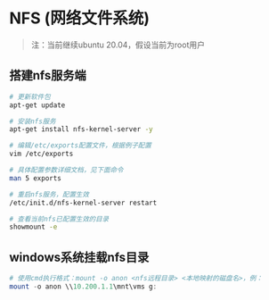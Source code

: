 # NFS (网络文件系统)

> 注：当前继续ubuntu 20.04，假设当前为root用户

## 搭建nfs服务端
  ```bash
  # 更新软件包
  apt-get update
  
  # 安装nfs服务
  apt-get install nfs-kernel-server -y
  
  # 编辑/etc/exports配置文件，根据例子配置
  vim /etc/exports
  
  # 具体配置参数详细文档，见下面命令
  man 5 exports
  
  # 重启nfs服务，配置生效
  /etc/init.d/nfs-kernel-server restart
  
  # 查看当前nfs已配置生效的目录
  showmount -e
  ```

## windows系统挂载nfs目录

```powershell
# 使用cmd执行格式：mount -o anon <nfs远程目录> <本地映射的磁盘名>，例：
mount -o anon \\10.200.1.1\mnt\vms g:
```

